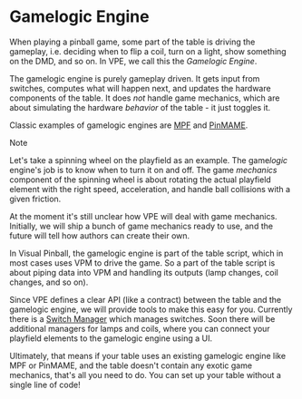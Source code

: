 # Gamelogic Engine

When playing a pinball game, some part of the table is driving the gameplay, i.e. deciding when to flip a coil, turn on a light, show something on the DMD, and so on. In VPE, we call this the *Gamelogic Engine*.

The gamelogic engine is purely gameplay driven. It gets input from switches, computes what will happen next, and updates the hardware components of the table. It does *not* handle game mechanics, which are about simulating the hardware *behavior* of the table - it just toggles it.

Classic examples of gamelogic engines are [MPF](https://missionpinball.org/) and [PinMAME](https://sourceforge.net/projects/pinmame/).

> [!note]
> Let's take a spinning wheel on the playfield as an example. The game*logic* engine's job is to know when to turn it on and off. The game *mechanics* component of the spinning wheel is about rotating the actual playfield element with the right speed, acceleration, and handle ball collisions with a given friction.
>
> At the moment it's still unclear how VPE will deal with game mechanics. Initially, we will ship a bunch of game mechanics ready to use, and the future will tell how authors can create their own.

In Visual Pinball, the gamelogic engine is part of the table script, which in most cases uses VPM to drive the game. So a part of the table script is about piping data into VPM and handling its outputs (lamp changes, coil changes, and so on).

Since VPE defines a clear API (like a contract) between the table and the gamelogic engine, we will provide tools to make this easy for you. Currently there is a [Switch Manager](switch-manager.md) which manages switches. Soon there will be additional managers for lamps and coils, where you can connect your playfield elements to the gamelogic engine using a UI. 

Ultimately, that means if your table uses an existing gamelogic engine like MPF or PinMAME, and the table doesn't contain any exotic game mechanics, that's all you need to do. You can set up your table without a single line of code!
